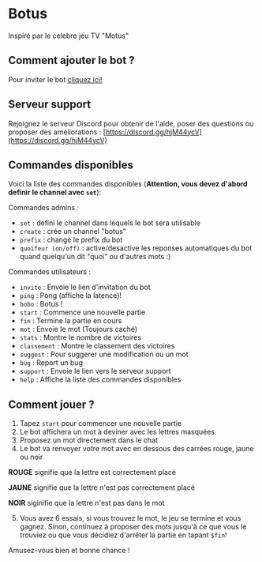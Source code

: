 # Botus

Inspiré par le celebre jeu TV "Motus"

## Comment ajouter le bot ?

Pour inviter le bot [cliquez ici!](https://discord.com/api/oauth2/authorize?client_id=1086344574689095741&permissions=8&scope=bot%20applications.commands)

## Serveur support

Rejoignez le serveur Discord pour obtenir de l'aide, poser des questions ou proposer des améliorations : [https://discord.gg/hjM44ycV](https://discord.gg/hjM44ycV)

## Commandes disponibles

Voici la liste des commandes disponibles (**Attention, vous devez d'abord definir le channel avec `set`**):

Commandes admins :
- `set` : defini le channel dans lequels le bot sera utilisable
- `create` : crée un channel "botus"
- `prefix` : change le prefix du bot
- `quoifeur (on/off)` : active/desactive les reponses automatiques du bot quand quelqu'un dit "quoi" ou d'autres mots :)

Commandes utilisateurs :
- `invite` : Envoie le lien d'invitation du bot
- `ping` : Pong (affiche la latence)!
- `bobo` : Botus !
- `start` : Commence une nouvelle partie
- `fin` : Termine la partie en cours
- `mot` : Envoie le mot (Toujours caché)
- `stats` : Montre le nombre de victoires
- `classement` : Montre le classement des victoires
- `suggest` : Pour suggerer une modification ou un mot
- `bug` : Report un bug
- `support` : Envoie le lien vers le serveur support
- `help` : Affiche la liste des commandes disponibles

## Comment jouer ?

1. Tapez `start` pour commencer une nouvelle partie
2. Le bot affichera un mot à deviner avec les lettres masquées
3. Proposez un mot directement dans le chat
4. Le bot va renvoyer votre mot avec en dessous des carrées rouge, jaune ou noir

**ROUGE** signifie que la lettre est correctement placé

**JAUNE** signifie que la lettre n'est pas correctement placé

**NOIR** siginifie que la lettre n'est pas dans le mot

5. Vous avez 6 essais, si vous trouvez le mot, le jeu se termine et vous gagnez. Sinon, continuez à proposer des mots jusqu'à ce que vous le trouviez ou que vous décidiez d'arrêter la partie en tapant `$fin`!

Amusez-vous bien et bonne chance !